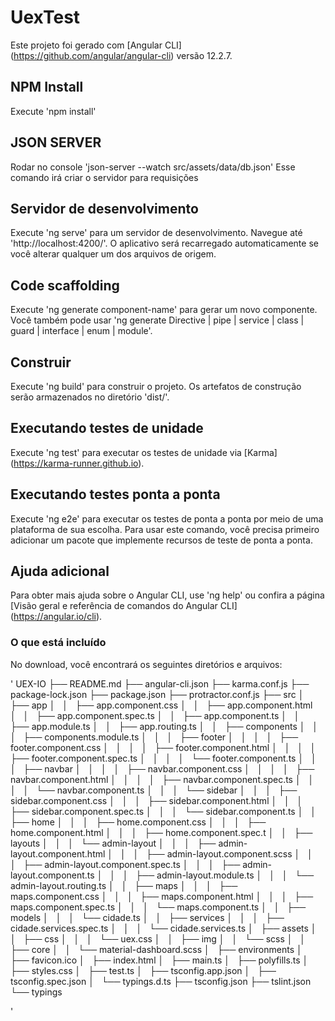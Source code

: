 # UexTest

Este projeto foi gerado com [Angular CLI] (https://github.com/angular/angular-cli) versão 12.2.7.

## NPM Install

Execute 'npm install'

## JSON SERVER

Rodar no console 'json-server --watch src/assets/data/db.json'
Esse comando irá criar o servidor para requisições

## Servidor de desenvolvimento

Execute 'ng serve' para um servidor de desenvolvimento. Navegue até 'http://localhost:4200/'. O aplicativo será recarregado automaticamente se você alterar qualquer um dos arquivos de origem.

## Code scaffolding

Execute 'ng generate component-name' para gerar um novo componente. Você também pode usar 'ng generate Directive | pipe | service | class | guard | interface | enum | module'.

## Construir

Execute 'ng build' para construir o projeto. Os artefatos de construção serão armazenados no diretório 'dist/'.

## Executando testes de unidade

Execute 'ng test' para executar os testes de unidade via [Karma] (https://karma-runner.github.io).

## Executando testes ponta a ponta

Execute 'ng e2e' para executar os testes de ponta a ponta por meio de uma plataforma de sua escolha. Para usar este comando, você precisa primeiro adicionar um pacote que implemente recursos de teste de ponta a ponta.

## Ajuda adicional

Para obter mais ajuda sobre o Angular CLI, use 'ng help' ou confira a página [Visão geral e referência de comandos do Angular CLI] (https://angular.io/cli).

### O que está incluído

No download, você encontrará os seguintes diretórios e arquivos:

'
UEX-IO
├── README.md
├── angular-cli.json
├── karma.conf.js
├── package-lock.json
├── package.json
├── protractor.conf.js
├── src
│   ├── app
│   │   ├── app.component.css
│   │   ├── app.component.html
│   │   ├── app.component.spec.ts
│   │   ├── app.component.ts
│   │   ├── app.module.ts
│   │   ├── app.routing.ts
│   │   ├── components
│   │   │   ├── components.module.ts
│   │   │   ├── footer
│   │   │   │   ├── footer.component.css
│   │   │   │   ├── footer.component.html
│   │   │   │   ├── footer.component.spec.ts
│   │   │   │   └── footer.component.ts
│   │   │   ├── navbar
│   │   │   │   ├── navbar.component.css
│   │   │   │   ├── navbar.component.html
│   │   │   │   ├── navbar.component.spec.ts
│   │   │   │   └── navbar.component.ts
│   │   │   └── sidebar
│   │   │       ├── sidebar.component.css
│   │   │       ├── sidebar.component.html
│   │   │       ├── sidebar.component.spec.ts
│   │   │       └── sidebar.component.ts
│   │   ├── home
│   │   │   ├── home.component.css
│   │   │   ├── home.component.html
│   │   │   ├── home.component.spec.t
│   │   ├── layouts
│   │   │   └── admin-layout
│   │   │       ├── admin-layout.component.html
│   │   │       ├── admin-layout.component.scss
│   │   │       ├── admin-layout.component.spec.ts
│   │   │       ├── admin-layout.component.ts
│   │   │       ├── admin-layout.module.ts
│   │   │       └── admin-layout.routing.ts
│   │   ├── maps
│   │   │   ├── maps.component.css
│   │   │   ├── maps.component.html
│   │   │   ├── maps.component.spec.ts
│   │   │   └── maps.component.ts
│   │   ├── models
│   │   │   └── cidade.ts
│   │   ├── services
│   │   │   ├── cidade.services.spec.ts
│   │   │   └── cidade.services.ts
│   ├── assets
│   │   ├── css
│   │   │   └── uex.css
│   │   ├── img
│   │   └── scss
│   │       ├── core
│   │       └── material-dashboard.scss
│   ├── environments
│   ├── favicon.ico
│   ├── index.html
│   ├── main.ts
│   ├── polyfills.ts
│   ├── styles.css
│   ├── test.ts
│   ├── tsconfig.app.json
│   ├── tsconfig.spec.json
│   └── typings.d.ts
├── tsconfig.json
├── tslint.json
└── typings

'


